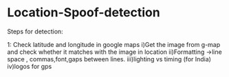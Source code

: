 # Location-Spoof-detection

Steps for detection:


1: Check latitude and longitude in google maps
  i)Get the image from g-map and check whether it matches
    with the image in location
  ii)Formatting ->line space , commas,font,gaps between lines.
 iii)lighting vs timing (for India)
  iv)logos for gps
